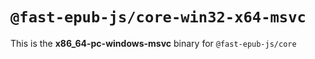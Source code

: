 # `@fast-epub-js/core-win32-x64-msvc`

This is the **x86_64-pc-windows-msvc** binary for `@fast-epub-js/core`
